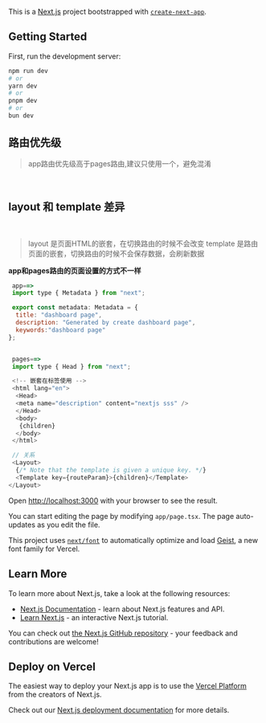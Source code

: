 This is a [Next.js](https://nextjs.org) project bootstrapped with [`create-next-app`](https://nextjs.org/docs/app/api-reference/cli/create-next-app).

## Getting Started

First, run the development server:

```bash
npm run dev
# or
yarn dev
# or
pnpm dev
# or
bun dev
```

## 路由优先级


> app路由优先级高于pages路由,建议只使用一个，避免混淆

<br/>

## layout 和 template 差异
<br/>

> layout 是页面HTML的嵌套，在切换路由的时候不会改变
> template 是路由页面的嵌套，切换路由的时候不会保存数据，会刷新数据

**app和pages路由的页面设置的方式不一样**

``` javascript
 app==> 
 import type { Metadata } from "next";

 export const metadata: Metadata = {
  title: "dashboard page",
  description: "Generated by create dashboard page",
  keywords:"dashboard page"
};


 pages==> 
 import type { Head } from "next";

 <!-- 嵌套在标签使用 -->
 <html lang="en">
  <Head>
  <meta name="description" content="nextjs sss" />
  </Head>
  <body>
   {children}
  </body>
 </html>

 // 关系
 <Layout>
  {/* Note that the template is given a unique key. */}
  <Template key={routeParam}>{children}</Template>
</Layout>

```

Open [http://localhost:3000](http://localhost:3000) with your browser to see the result.

You can start editing the page by modifying `app/page.tsx`. The page auto-updates as you edit the file.

This project uses [`next/font`](https://nextjs.org/docs/app/building-your-application/optimizing/fonts) to automatically optimize and load [Geist](https://vercel.com/font), a new font family for Vercel.

## Learn More

To learn more about Next.js, take a look at the following resources:

- [Next.js Documentation](https://nextjs.org/docs) - learn about Next.js features and API.
- [Learn Next.js](https://nextjs.org/learn) - an interactive Next.js tutorial.

You can check out [the Next.js GitHub repository](https://github.com/vercel/next.js) - your feedback and contributions are welcome!

## Deploy on Vercel

The easiest way to deploy your Next.js app is to use the [Vercel Platform](https://vercel.com/new?utm_medium=default-template&filter=next.js&utm_source=create-next-app&utm_campaign=create-next-app-readme) from the creators of Next.js.

Check out our [Next.js deployment documentation](https://nextjs.org/docs/app/building-your-application/deploying) for more details.
